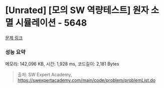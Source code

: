 # [Unrated] [모의 SW 역량테스트] 원자 소멸 시뮬레이션 - 5648 

[문제 링크](https://swexpertacademy.com/main/code/problem/problemDetail.do?contestProbId=AWXRFInKex8DFAUo) 

### 성능 요약

메모리: 142,096 KB, 시간: 1,928 ms, 코드길이: 2,181 Bytes



> 출처: SW Expert Academy, https://swexpertacademy.com/main/code/problem/problemList.do